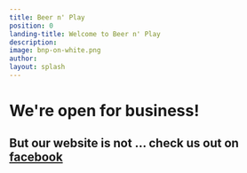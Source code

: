 ```yaml
---
title: Beer n' Play
position: 0
landing-title: Welcome to Beer n' Play
description: 
image: bnp-on-white.png
author: 
layout: splash
---
```


# We're open for business!

## But our website is not ... check us out on [facebook](https://www.facebook.com/beernplay/)
